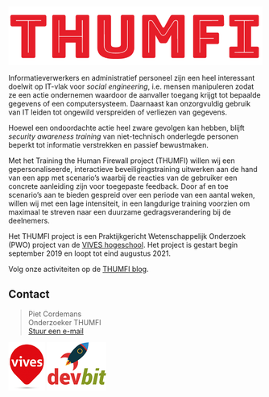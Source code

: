 ![THUMFI logo](./assets/thumfi.png)

Informatieverwerkers en administratief personeel zijn een heel interessant doelwit op IT-vlak voor *social engineering*, i.e. mensen manipuleren zodat ze een actie ondernemen waardoor de aanvaller toegang krijgt tot bepaalde gegevens of een computersysteem. Daarnaast kan onzorgvuldig gebruik van IT leiden tot ongewild verspreiden of verliezen van gegevens. 

Hoewel een ondoordachte actie heel zware gevolgen kan hebben, blijft *security awareness training* van niet-technisch onderlegde personen beperkt tot informatie verstrekken en passief bewustmaken.

Met het Training the Human Firewall project (THUMFI) willen wij een gepersonaliseerde, interactieve beveiligingstraining uitwerken aan de hand van een app met scenario’s waarbij de reacties van de gebruiker een concrete aanleiding zijn voor toegepaste feedback. Door af en toe scenario’s aan te bieden gespreid over een periode van een aantal weken, willen wij met een lage intensiteit, in een langdurige training voorzien om maximaal te streven naar een duurzame gedragsverandering bij de deelnemers.

Het THUMFI project is een Praktijkgericht Wetenschappelijk Onderzoek (PWO) project van de [VIVES hogeschool](https://www.vives.be/nl/onderzoek/project/human-firewall-cybersecurity). Het project is gestart begin september 2019 en loopt tot eind augustus 2021.

Volg onze activiteiten op de [THUMFI blog](./blog.md).

## Contact
> Piet Cordemans <br> Onderzoeker THUMFI <br> <a href="mailto:piet.cordemans@vives.be"> Stuur een e-mail</a> 

![VIVES logo](./assets/vives.png)
![DEVBIT logo](./assets/devbit.png)